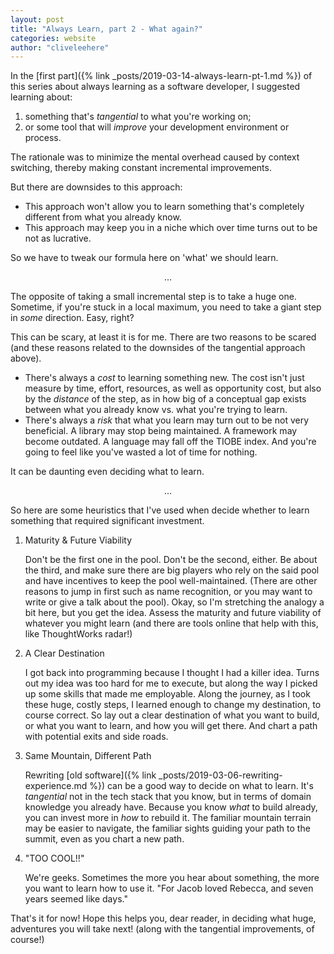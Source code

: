 ```yaml
---
layout: post
title: "Always Learn, part 2 - What again?"
categories: website
author: "cliveleehere"
---
```


In the [first part]({% link _posts/2019-03-14-always-learn-pt-1.md %}) of this series about always learning as a software developer, I suggested learning about:

1) something that's *tangential* to what you're working on;
2) or some tool that will *improve* your development environment or process.

The rationale was to minimize the mental overhead caused by context switching, thereby making constant incremental improvements.

But there are downsides to this approach:
- This approach won't allow you to learn something that's completely different from what you already know.  
- This approach may keep you in a niche which over time turns out to be not as lucrative.

So we have to tweak our formula here on 'what' we should learn.

<p align="center">
    ...
</p>

The opposite of taking a small incremental step is to take a huge one.  Sometime, if you're stuck in a local maximum, you need to take a giant step in *some* direction.  Easy, right?

This can be scary, at least it is for me.  There are two reasons to be scared (and these reasons related to the downsides of the tangential approach above).  
- There's always a *cost* to learning something new.  The cost isn't just measure by time, effort, resources, as well as opportunity cost, but also by the *distance* of the step, as in how big of a conceptual gap exists between what you already know vs. what you're trying to learn.  
- There's always a *risk* that what you learn may turn out to be not very beneficial.  A library may stop being maintained.  A framework may become outdated.  A language may fall off the TIOBE index.  And you're going to feel like you've wasted a lot of time for nothing.  

It can be daunting even deciding what to learn.

<p align="center">
    ...
</p>

So here are some heuristics that I've used when decide whether to learn something that required significant investment.

1. Maturity & Future Viability

    Don't be the first one in the pool.  Don't be the second, either.  Be about the third, and make sure there are big players who rely on the said pool and have incentives to keep the pool well-maintained. (There are other reasons to jump in first such as name recognition, or you may want to write or give a talk about the pool).  Okay, so I'm stretching the analogy a bit here, but you get the idea.  Assess the maturity and future viability of whatever you might learn (and there are tools online that help with this, like ThoughtWorks radar!)

2. A Clear Destination
    
    I got back into programming because I thought I had a killer idea.  Turns out my idea was too hard for me to execute, but along the way I picked up some skills that made me employable.  Along the journey, as I took these huge, costly steps, I learned enough to change my destination, to course correct.  So lay out a clear destination of what you want to build, or what you want to learn, and how you will get there.  And chart a path with potential exits and side roads.  

3. Same Mountain, Different Path

    Rewriting [old software]({% link _posts/2019-03-06-rewriting-experience.md %}) can be a good way to decide on what to learn.  It's *tangential* not in the tech stack that you know, but in terms of domain knowledge you already have.  Because you know *what* to build already, you can invest more in *how* to rebuild it.  The familiar mountain terrain may be easier to navigate, the familiar sights guiding your path to the summit, even as you chart a new path.

4. "TOO COOL!!"

    We're geeks.  Sometimes the more you hear about something, the more you want to learn how to use it.  "For Jacob loved Rebecca, and seven years seemed like days."

That's it for now! Hope this helps you, dear reader, in deciding what huge, adventures you will take next! (along with the tangential improvements, of course!)